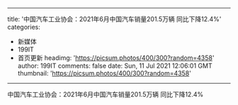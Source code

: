 
---
title: '中国汽车工业协会：2021年6月中国汽车销量201.5万辆 同比下降12.4%'
categories: 
 - 新媒体
 - 199IT
 - 首页更新
headimg: 'https://picsum.photos/400/300?random=4358'
author: 199IT
comments: false
date: Sun, 11 Jul 2021 12:06:01 GMT
thumbnail: 'https://picsum.photos/400/300?random=4358'
---

<div>   
中国汽车工业协会：2021年6月中国汽车销量201.5万辆 同比下降12.4%  
</div>
            